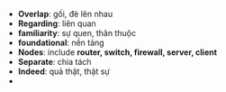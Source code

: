 - **Overlap**: gối, đè lên nhau
- **Regarding**: liên quan
- **familiarity**: sự quen, thân thuộc
- **foundational**: nền tảng
- **Nodes**: include **router, switch, firewall, server, client**
- **Separate**: chia tách
- **Indeed**: quả thật, thật sự
- 
